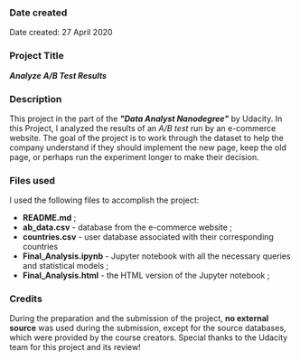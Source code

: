 ### Date created
Date created: 27 April 2020

### Project Title
***Analyze A/B Test Results***

### Description
This project in the part of the ***"Data Analyst Nanodegree"*** by Udacity. In this Project, I analyzed the results of an _A/B test_ run by an e-commerce website.
The goal of the project is to work through the dataset to help the company understand if they should implement the new page, keep the old page, or perhaps run the experiment longer to make their decision.

### Files used
I used the following files to accomplish the project:
* **README.md** ;
* **ab_data.csv** - database from the e-commerce website ;
* **countries.csv** - user database associated with their corresponding countries
* **Final_Analysis.ipynb** - Jupyter notebook with all the necessary queries and statistical models ;
* **Final_Analysis.html** - the HTML version of the Jupyter notebook ;

### Credits
During the preparation and the submission of the project, **no external source** was used during the submission, except for the source databases, which were provided by the course creators.
Special thanks to the Udacity team for this project and its review!
